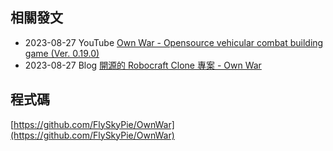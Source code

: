 ## 相關發文

- 2023-08-27 YouTube [Own War - Opensource vehicular combat building game (Ver. 0.19.0)](https://youtu.be/r5jSJ76OWg4)
- 2023-08-27 Blog [開源的 Robocraft Clone 專案 - Own War](https://flyskypie.github.io/blog/2023-08-27_opensource-robocraft/)

## 程式碼

[https://github.com/FlySkyPie/OwnWar](https://github.com/FlySkyPie/OwnWar)